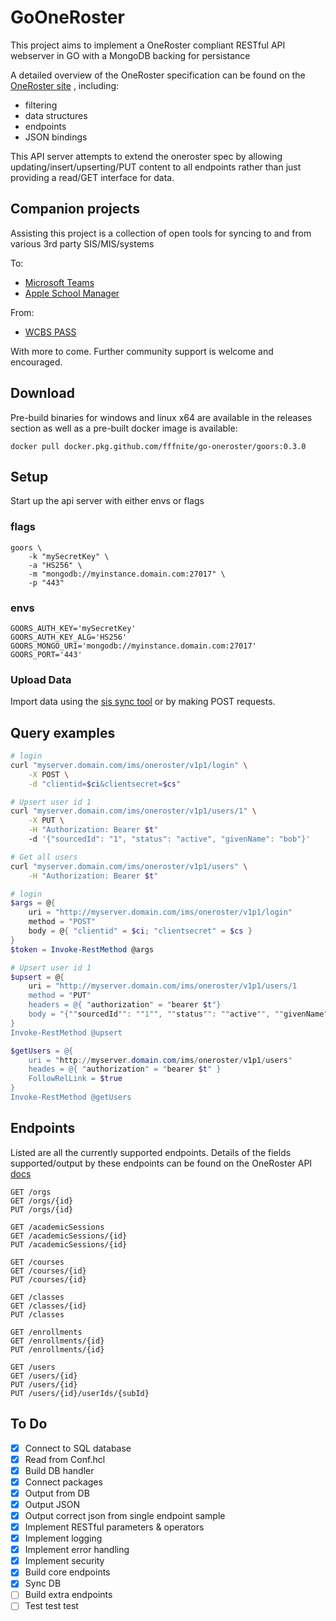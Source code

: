 # GoOneRoster

This project aims to implement a OneRoster compliant RESTful API
webserver in GO with a MongoDB backing for persistance

A detailed overview of the OneRoster specification can be found on the
[OneRoster site](https://www.imsglobal.org/oneroster-v11-final-specification)
, including: 
* filtering
* data structures
* endpoints
* JSON bindings

This API server attempts to extend the oneroster spec by allowing
updating/insert/upserting/PUT content to all endpoints rather than just providing
a read/GET interface for data.

## Companion projects

Assisting this project is a collection of open tools for syncing
to and from various 3rd party SIS/MIS/systems

To: 
* [Microsoft Teams](https://github.com/the-glasgow-academy/oneroster-api-to-csv-sds)
* [Apple School Manager](https://github.com/the-glasgow-academy/oneroster-api-to-csv-asm)

From:
* [WCBS PASS](https://github.com/fffnite/go-oneroster-sis-sync)

With more to come. Further community support is welcome and encouraged.

## Download

Pre-build binaries for windows and linux x64 are available in 
the releases section as well as a pre-built docker image is 
available:

`docker pull docker.pkg.github.com/fffnite/go-oneroster/goors:0.3.0`

## Setup

Start up the api server with either envs or flags

### flags

```
goors \
    -k "mySecretKey" \
    -a "HS256" \
    -m "mongodb://myinstance.domain.com:27017" \
    -p "443"
```

### envs

```
GOORS_AUTH_KEY='mySecretKey'
GOORS_AUTH_KEY_ALG='HS256'
GOORS_MONGO_URI='mongodb://myinstance.domain.com:27017'
GOORS_PORT='443'
```

### Upload Data

Import data using the 
[sis sync tool](https://github.com/fffnite/go-oneroster-sis-sync)
or by making POST requests.


## Query examples

```bash
# login
curl "myserver.domain.com/ims/oneroster/v1p1/login" \
    -X POST \
    -d "clientid=$ci&clientsecret=$cs"

# Upsert user id 1
curl "myserver.domain.com/ims/oneroster/v1p1/users/1" \
    -X PUT \
    -H "Authorization: Bearer $t"
    -d '{"sourcedId": "1", "status": "active", "givenName": "bob"}'

# Get all users
curl "myserver.domain.com/ims/oneroster/v1p1/users" \
    -H "Authorization: Bearer $t"
```

```powershell
# login
$args = @{
    uri = "http://myserver.domain.com/ims/oneroster/v1p1/login"
    method = "POST"
    body = @{ "clientid" = $ci; "clientsecret" = $cs }
}
$token = Invoke-RestMethod @args

# Upsert user id 1
$upsert = @{
    uri = "http://myserver.domain.com/ims/oneroster/v1p1/users/1
    method = "PUT"
    headers = @{ "authorization" = "bearer $t"}
    body = "{""sourcedId"": ""1"", ""status"": ""active"", ""givenName"": ""bob""}"
}
Invoke-RestMethod @upsert

$getUsers = @{
    uri = "http://myserver.domain.com/ims/oneroster/v1p1/users"
    heades = @{ "authorization" = "bearer $t" }
    FollowRelLink = $true
}
Invoke-RestMethod @getUsers
```

## Endpoints

Listed are all the currently supported endpoints. Details of 
the fields supported/output by these endpoints can be found
on the OneRoster API 
[docs](https://www.imsglobal.org/oneroster-v11-final-specification#_Toc480452033)

```
GET /orgs
GET /orgs/{id}
PUT /orgs/{id}

GET /academicSessions
GET /academicSessions/{id}
PUT /academicSessions/{id}

GET /courses
GET /courses/{id}
PUT /courses/{id}

GET /classes
GET /classes/{id}
PUT /classes

GET /enrollments
GET /enrollments/{id}
PUT /enrollments/{id}

GET /users
GET /users/{id}
PUT /users/{id}
PUT /users/{id}/userIds/{subId}
```

## To Do
- [x] Connect to SQL database
- [x] Read from Conf.hcl
- [x] Build DB handler
- [x] Connect packages
- [x] Output from DB
- [x] Output JSON
- [x] Output correct json from single endpoint sample
- [x] Implement RESTful parameters & operators
- [x] Implement logging
- [x] Implement error handling
- [x] Implement security
- [x] Build core endpoints
- [x] Sync DB
- [ ] Build extra endpoints
- [ ] Test test test
